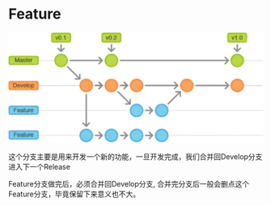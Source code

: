 # Feature

![](../../.gitbook/assets/图片5.png)


这个分支主要是用来开发一个新的功能，一旦开发完成，我们合并回Develop分支进入下一个Release

Feature分支做完后，必须合并回Develop分支, 合并完分支后一般会删点这个Feature分支，毕竟保留下来意义也不大。
